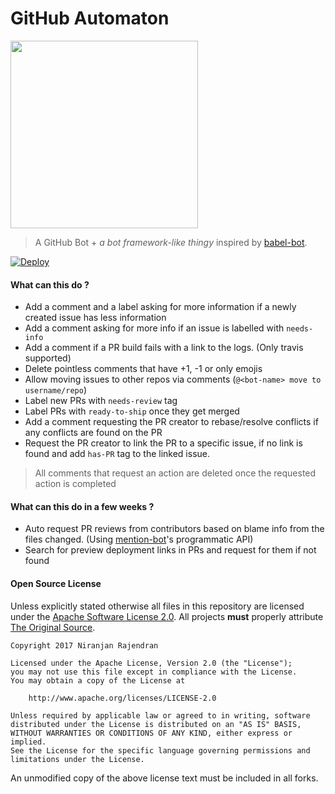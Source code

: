 # GitHub Automaton

<img src="https://github.com/niranjan94/github-automaton/blob/master/public/img/blue-robot-hi.png?raw=true" width="300">

> A GitHub Bot + _a bot framework-like thingy_ inspired by [babel-bot](https://github.com/babel/babel-bot).

[![Deploy](https://www.herokucdn.com/deploy/button.svg)](https://heroku.com/deploy)


#### What can this do ?

- Add a comment and a label asking for more information if a newly created issue has less information
- Add a comment asking for more info if an issue is labelled with `needs-info`
- Add a comment if a PR build fails with a link to the logs. (Only travis supported)
- Delete pointless comments that have +1, -1 or only emojis
- Allow moving issues to other repos via comments (`@<bot-name> move to username/repo`)
- Label new PRs with `needs-review` tag
- Label PRs with `ready-to-ship` once they get merged
- Add a comment requesting the PR creator to rebase/resolve conflicts if any conflicts are found on the PR
- Request the PR creator to link the PR to a specific issue, if no link is found and add `has-PR` tag to the linked issue.

> All comments that request an action are deleted once the requested action is completed

#### What can this do in a few weeks ?
- Auto request PR reviews from contributors based on blame info from the files changed. (Using [mention-bot](https://github.com/facebook/mention-bot)'s programmatic API)
- Search for preview deployment links in PRs and request for them if not found

#### Open Source License

Unless explicitly stated otherwise all files in this repository are licensed under the [Apache Software License 2.0](http://www.apache.org/licenses/LICENSE-2.0.html). All projects **must** properly attribute [The Original Source](https://github.com/niranjan94/github-automaton). 

```
Copyright 2017 Niranjan Rajendran

Licensed under the Apache License, Version 2.0 (the "License");
you may not use this file except in compliance with the License.
You may obtain a copy of the License at

    http://www.apache.org/licenses/LICENSE-2.0

Unless required by applicable law or agreed to in writing, software
distributed under the License is distributed on an "AS IS" BASIS,
WITHOUT WARRANTIES OR CONDITIONS OF ANY KIND, either express or implied.
See the License for the specific language governing permissions and
limitations under the License.
```

An unmodified copy of the above license text must be included in all forks.
